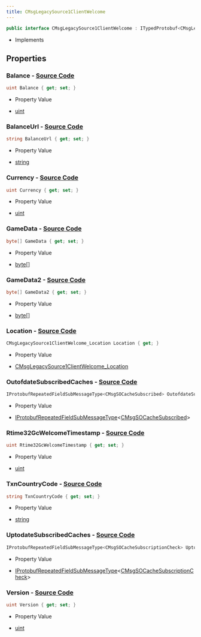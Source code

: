 ```yaml
---
title: CMsgLegacySource1ClientWelcome
---
```


```csharp
public interface CMsgLegacySource1ClientWelcome : ITypedProtobuf<CMsgLegacySource1ClientWelcome>, INativeHandle
```

- Implements

## Properties

### **Balance** - [Source Code](https://github.com/swiftly-solution/swiftlys2/blob/main/managed/src/SwiftlyS2.Generated/Protobufs/Interfaces/CMsgLegacySource1ClientWelcome.cs#L37)

```csharp
uint Balance { get; set; }
```

- Property Value

- [uint](https://learn.microsoft.com/dotnet/api/system.uint32)

### **BalanceUrl** - [Source Code](https://github.com/swiftly-solution/swiftlys2/blob/main/managed/src/SwiftlyS2.Generated/Protobufs/Interfaces/CMsgLegacySource1ClientWelcome.cs#L40)

```csharp
string BalanceUrl { get; set; }
```

- Property Value

- [string](https://learn.microsoft.com/dotnet/api/system.string)

### **Currency** - [Source Code](https://github.com/swiftly-solution/swiftlys2/blob/main/managed/src/SwiftlyS2.Generated/Protobufs/Interfaces/CMsgLegacySource1ClientWelcome.cs#L34)

```csharp
uint Currency { get; set; }
```

- Property Value

- [uint](https://learn.microsoft.com/dotnet/api/system.uint32)

### **GameData** - [Source Code](https://github.com/swiftly-solution/swiftlys2/blob/main/managed/src/SwiftlyS2.Generated/Protobufs/Interfaces/CMsgLegacySource1ClientWelcome.cs#L16)

```csharp
byte[] GameData { get; set; }
```

- Property Value

- [byte](https://learn.microsoft.com/dotnet/api/system.byte)[]

### **GameData2** - [Source Code](https://github.com/swiftly-solution/swiftlys2/blob/main/managed/src/SwiftlyS2.Generated/Protobufs/Interfaces/CMsgLegacySource1ClientWelcome.cs#L28)

```csharp
byte[] GameData2 { get; set; }
```

- Property Value

- [byte](https://learn.microsoft.com/dotnet/api/system.byte)[]

### **Location** - [Source Code](https://github.com/swiftly-solution/swiftlys2/blob/main/managed/src/SwiftlyS2.Generated/Protobufs/Interfaces/CMsgLegacySource1ClientWelcome.cs#L25)

```csharp
CMsgLegacySource1ClientWelcome_Location Location { get; }
```

- Property Value

- [CMsgLegacySource1ClientWelcome_Location](/docs/api/shared/protobufdefinitions/cmsglegacysource1clientwelcome_location)

### **OutofdateSubscribedCaches** - [Source Code](https://github.com/swiftly-solution/swiftlys2/blob/main/managed/src/SwiftlyS2.Generated/Protobufs/Interfaces/CMsgLegacySource1ClientWelcome.cs#L19)

```csharp
IProtobufRepeatedFieldSubMessageType<CMsgSOCacheSubscribed> OutofdateSubscribedCaches { get; }
```

- Property Value

- [IProtobufRepeatedFieldSubMessageType](/docs/api/shared/netmessages/iprotobufrepeatedfieldsubmessagetype-1)<[CMsgSOCacheSubscribed](/docs/api/shared/protobufdefinitions/cmsgsocachesubscribed)>

### **Rtime32GcWelcomeTimestamp** - [Source Code](https://github.com/swiftly-solution/swiftlys2/blob/main/managed/src/SwiftlyS2.Generated/Protobufs/Interfaces/CMsgLegacySource1ClientWelcome.cs#L31)

```csharp
uint Rtime32GcWelcomeTimestamp { get; set; }
```

- Property Value

- [uint](https://learn.microsoft.com/dotnet/api/system.uint32)

### **TxnCountryCode** - [Source Code](https://github.com/swiftly-solution/swiftlys2/blob/main/managed/src/SwiftlyS2.Generated/Protobufs/Interfaces/CMsgLegacySource1ClientWelcome.cs#L43)

```csharp
string TxnCountryCode { get; set; }
```

- Property Value

- [string](https://learn.microsoft.com/dotnet/api/system.string)

### **UptodateSubscribedCaches** - [Source Code](https://github.com/swiftly-solution/swiftlys2/blob/main/managed/src/SwiftlyS2.Generated/Protobufs/Interfaces/CMsgLegacySource1ClientWelcome.cs#L22)

```csharp
IProtobufRepeatedFieldSubMessageType<CMsgSOCacheSubscriptionCheck> UptodateSubscribedCaches { get; }
```

- Property Value

- [IProtobufRepeatedFieldSubMessageType](/docs/api/shared/netmessages/iprotobufrepeatedfieldsubmessagetype-1)<[CMsgSOCacheSubscriptionCheck](/docs/api/shared/protobufdefinitions/cmsgsocachesubscriptioncheck)>

### **Version** - [Source Code](https://github.com/swiftly-solution/swiftlys2/blob/main/managed/src/SwiftlyS2.Generated/Protobufs/Interfaces/CMsgLegacySource1ClientWelcome.cs#L13)

```csharp
uint Version { get; set; }
```

- Property Value

- [uint](https://learn.microsoft.com/dotnet/api/system.uint32)


